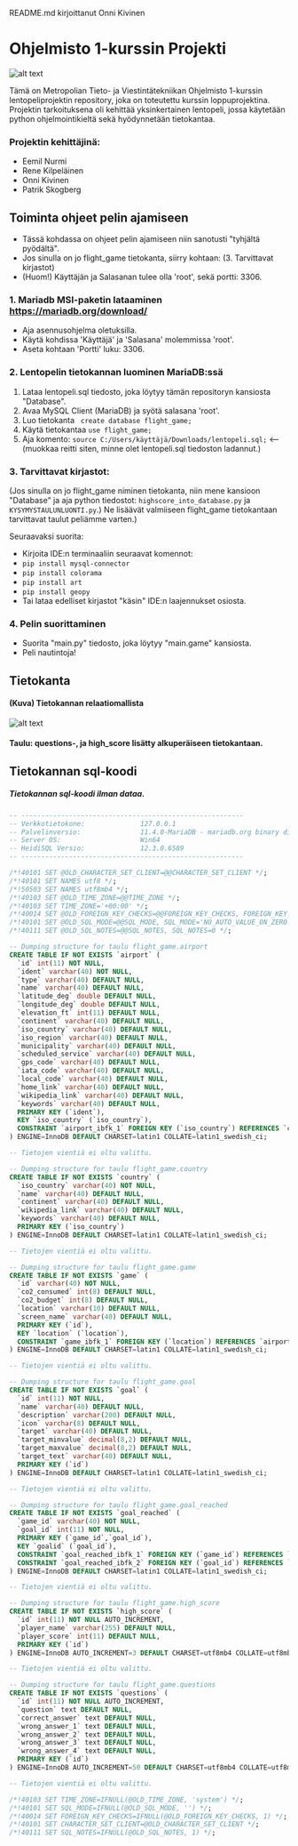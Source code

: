 README.md kirjoittanut Onni Kivinen
# Ohjelmisto 1-kurssin Projekti
![alt text](image.png)

Tämä on Metropolian Tieto- ja Viestintätekniikan Ohjelmisto 1-kurssin lentopeliprojektin repository, joka on toteutettu kurssin loppuprojektina. 
Projektin tarkoituksena oli kehittää yksinkertainen lentopeli, jossa käytetään python ohjelmointikieltä sekä hyödynnetään tietokantaa.

###    Projektin kehittäjinä:
- Eemil Nurmi
- Rene Kilpeläinen
- Onni Kivinen
- Patrik Skogberg
## Toiminta ohjeet pelin ajamiseen 

- Tässä kohdassa on ohjeet pelin ajamiseen niin sanotusti "tyhjältä pyödältä". 
- Jos sinulla on jo flight_game tietokanta, siirry kohtaan: (3. Tarvittavat kirjastot) 
- (Huom!) Käyttäjän ja Salasanan tulee olla 'root', sekä portti: 3306.
### 1. Mariadb MSI-paketin lataaminen https://mariadb.org/download/
  - Aja asennusohjelma oletuksilla.
  - Käytä kohdissa 'Käyttäjä' ja 'Salasana' molemmissa 'root'. 
  - Aseta kohtaan 'Portti' luku: 3306.

### 2. Lentopelin tietokannan luominen MariaDB:ssä
   1. Lataa lentopeli.sql tiedosto, joka löytyy tämän repositoryn kansiosta "Database". 
   2. Avaa MySQL Client (MariaDB) ja syötä salasana 'root'.
   3. Luo tietokanta ``` create database flight_game;```
   4. Käytä tietokantaa ```use flight_game;```
   5. Aja komento:  ```source C:/Users/käyttäjä/Downloads/lentopeli.sql;``` <-- (muokkaa reitti siten, minne olet lentopeli.sql tiedoston ladannut.)

### 3. Tarvittavat kirjastot:
 (Jos sinulla on jo flight_game niminen tietokanta, niin mene kansioon "Database" ja aja python tiedostot: ```highscore_into_database.py``` ja ```KYSYMYSTAULUNLUONTI.py```.) Ne lisäävät valmiiseen flight_game tietokantaan tarvittavat taulut peliämme varten.) 
 
 Seuraavaksi suorita:
- Kirjoita IDE:n terminaaliin seuraavat komennot:
- ```pip install mysql-connector```
- ```pip install colorama```
- ```pip install art```
- ```pip install geopy```
- Tai lataa edelliset kirjastot "käsin" IDE:n laajennukset osiosta.



### 4. Pelin suorittaminen
- Suorita "main.py" tiedosto, joka löytyy "main.game" kansiosta.
- Peli nautintoja!


## Tietokanta
#### (Kuva) Tietokannan relaatiomallista 
![alt text](flight_game_relation_model.png)

#### Taulu: questions-, ja high_score lisätty alkuperäiseen tietokantaan.

## Tietokannan sql-koodi
##### Tietokannan sql-koodi ilman dataa.

```sql
-- --------------------------------------------------------
-- Verkkotietokone:              127.0.0.1
-- Palvelinversio:               11.4.0-MariaDB - mariadb.org binary distribution
-- Server OS:                    Win64
-- HeidiSQL Versio:              12.3.0.6589
-- --------------------------------------------------------

/*!40101 SET @OLD_CHARACTER_SET_CLIENT=@@CHARACTER_SET_CLIENT */;
/*!40101 SET NAMES utf8 */;
/*!50503 SET NAMES utf8mb4 */;
/*!40103 SET @OLD_TIME_ZONE=@@TIME_ZONE */;
/*!40103 SET TIME_ZONE='+00:00' */;
/*!40014 SET @OLD_FOREIGN_KEY_CHECKS=@@FOREIGN_KEY_CHECKS, FOREIGN_KEY_CHECKS=0 */;
/*!40101 SET @OLD_SQL_MODE=@@SQL_MODE, SQL_MODE='NO_AUTO_VALUE_ON_ZERO' */;
/*!40111 SET @OLD_SQL_NOTES=@@SQL_NOTES, SQL_NOTES=0 */;

-- Dumping structure for taulu flight_game.airport
CREATE TABLE IF NOT EXISTS `airport` (
  `id` int(11) NOT NULL,
  `ident` varchar(40) NOT NULL,
  `type` varchar(40) DEFAULT NULL,
  `name` varchar(40) DEFAULT NULL,
  `latitude_deg` double DEFAULT NULL,
  `longitude_deg` double DEFAULT NULL,
  `elevation_ft` int(11) DEFAULT NULL,
  `continent` varchar(40) DEFAULT NULL,
  `iso_country` varchar(40) DEFAULT NULL,
  `iso_region` varchar(40) DEFAULT NULL,
  `municipality` varchar(40) DEFAULT NULL,
  `scheduled_service` varchar(40) DEFAULT NULL,
  `gps_code` varchar(40) DEFAULT NULL,
  `iata_code` varchar(40) DEFAULT NULL,
  `local_code` varchar(40) DEFAULT NULL,
  `home_link` varchar(40) DEFAULT NULL,
  `wikipedia_link` varchar(40) DEFAULT NULL,
  `keywords` varchar(40) DEFAULT NULL,
  PRIMARY KEY (`ident`),
  KEY `iso_country` (`iso_country`),
  CONSTRAINT `airport_ibfk_1` FOREIGN KEY (`iso_country`) REFERENCES `country` (`iso_country`)
) ENGINE=InnoDB DEFAULT CHARSET=latin1 COLLATE=latin1_swedish_ci;

-- Tietojen vientiä ei oltu valittu.

-- Dumping structure for taulu flight_game.country
CREATE TABLE IF NOT EXISTS `country` (
  `iso_country` varchar(40) NOT NULL,
  `name` varchar(40) DEFAULT NULL,
  `continent` varchar(40) DEFAULT NULL,
  `wikipedia_link` varchar(40) DEFAULT NULL,
  `keywords` varchar(40) DEFAULT NULL,
  PRIMARY KEY (`iso_country`)
) ENGINE=InnoDB DEFAULT CHARSET=latin1 COLLATE=latin1_swedish_ci;

-- Tietojen vientiä ei oltu valittu.

-- Dumping structure for taulu flight_game.game
CREATE TABLE IF NOT EXISTS `game` (
  `id` varchar(40) NOT NULL,
  `co2_consumed` int(8) DEFAULT NULL,
  `co2_budget` int(8) DEFAULT NULL,
  `location` varchar(10) DEFAULT NULL,
  `screen_name` varchar(40) DEFAULT NULL,
  PRIMARY KEY (`id`),
  KEY `location` (`location`),
  CONSTRAINT `game_ibfk_1` FOREIGN KEY (`location`) REFERENCES `airport` (`ident`)
) ENGINE=InnoDB DEFAULT CHARSET=latin1 COLLATE=latin1_swedish_ci;

-- Tietojen vientiä ei oltu valittu.

-- Dumping structure for taulu flight_game.goal
CREATE TABLE IF NOT EXISTS `goal` (
  `id` int(11) NOT NULL,
  `name` varchar(40) DEFAULT NULL,
  `description` varchar(200) DEFAULT NULL,
  `icon` varchar(8) DEFAULT NULL,
  `target` varchar(40) DEFAULT NULL,
  `target_minvalue` decimal(8,2) DEFAULT NULL,
  `target_maxvalue` decimal(8,2) DEFAULT NULL,
  `target_text` varchar(40) DEFAULT NULL,
  PRIMARY KEY (`id`)
) ENGINE=InnoDB DEFAULT CHARSET=latin1 COLLATE=latin1_swedish_ci;

-- Tietojen vientiä ei oltu valittu.

-- Dumping structure for taulu flight_game.goal_reached
CREATE TABLE IF NOT EXISTS `goal_reached` (
  `game_id` varchar(40) NOT NULL,
  `goal_id` int(11) NOT NULL,
  PRIMARY KEY (`game_id`,`goal_id`),
  KEY `goalid` (`goal_id`),
  CONSTRAINT `goal_reached_ibfk_1` FOREIGN KEY (`game_id`) REFERENCES `game` (`id`),
  CONSTRAINT `goal_reached_ibfk_2` FOREIGN KEY (`goal_id`) REFERENCES `goal` (`id`)
) ENGINE=InnoDB DEFAULT CHARSET=latin1 COLLATE=latin1_swedish_ci;

-- Tietojen vientiä ei oltu valittu.

-- Dumping structure for taulu flight_game.high_score
CREATE TABLE IF NOT EXISTS `high_score` (
  `id` int(11) NOT NULL AUTO_INCREMENT,
  `player_name` varchar(255) DEFAULT NULL,
  `player_score` int(11) DEFAULT NULL,
  PRIMARY KEY (`id`)
) ENGINE=InnoDB AUTO_INCREMENT=3 DEFAULT CHARSET=utf8mb4 COLLATE=utf8mb4_general_ci;

-- Tietojen vientiä ei oltu valittu.

-- Dumping structure for taulu flight_game.questions
CREATE TABLE IF NOT EXISTS `questions` (
  `id` int(11) NOT NULL AUTO_INCREMENT,
  `question` text DEFAULT NULL,
  `correct_answer` text DEFAULT NULL,
  `wrong_answer_1` text DEFAULT NULL,
  `wrong_answer_2` text DEFAULT NULL,
  `wrong_answer_3` text DEFAULT NULL,
  `wrong_answer_4` text DEFAULT NULL,
  PRIMARY KEY (`id`)
) ENGINE=InnoDB AUTO_INCREMENT=50 DEFAULT CHARSET=utf8mb4 COLLATE=utf8mb4_general_ci;

-- Tietojen vientiä ei oltu valittu.

/*!40103 SET TIME_ZONE=IFNULL(@OLD_TIME_ZONE, 'system') */;
/*!40101 SET SQL_MODE=IFNULL(@OLD_SQL_MODE, '') */;
/*!40014 SET FOREIGN_KEY_CHECKS=IFNULL(@OLD_FOREIGN_KEY_CHECKS, 1) */;
/*!40101 SET CHARACTER_SET_CLIENT=@OLD_CHARACTER_SET_CLIENT */;
/*!40111 SET SQL_NOTES=IFNULL(@OLD_SQL_NOTES, 1) */;
```